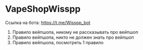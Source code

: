 # VapeShopWisspp

Ссылка на бота: https://t.me/Wisspp_bot

1. Правило вейпшопа, никому не рассказывать про вейпшоп
2. Правило вейпшопа, никто не должен знать про вейпшоп
3. Правило вейпшопа, посмотреть 1 правило
